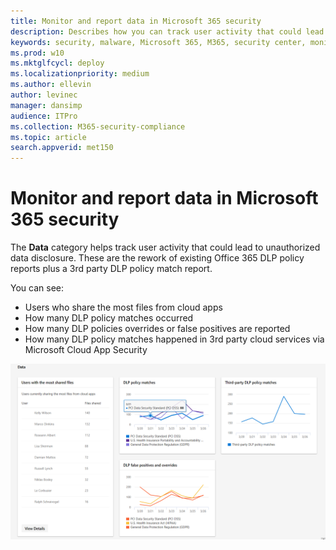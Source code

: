 ```yaml
---
title: Monitor and report data in Microsoft 365 security
description: Describes how you can track user activity that could lead to unauthorized data disclosure.
keywords: security, malware, Microsoft 365, M365, security center, monitor, report, data
ms.prod: w10
ms.mktglfcycl: deploy
ms.localizationpriority: medium
ms.author: ellevin
author: levinec
manager: dansimp
audience: ITPro
ms.collection: M365-security-compliance  
ms.topic: article
search.appverid: met150
---
```


# Monitor and report data in Microsoft 365 security

The **Data** category helps track user activity that could lead to unauthorized data disclosure. These are the rework of existing Office 365 DLP policy reports plus a 3rd party DLP policy match report.

You can see:

* Users who share the most files from cloud apps
* How many DLP policy matches occurred
* How many DLP policies overrides or false positives are reported
* How many DLP policy matches happened in 3rd party cloud services via Microsoft Cloud App Security

![Data category of monitoring & reports page](./media/security-docs/data.png)
